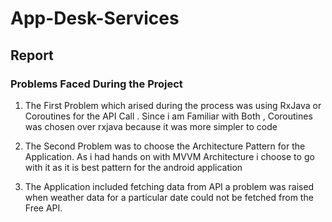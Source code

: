 # App-Desk-Services

## Report 

### Problems Faced During the Project 


1. The First Problem which arised during the process was using RxJava or Coroutines for the API Call . Since i am Familiar with Both , Coroutines was chosen over rxjava because it was more simpler to code 

2. The Second Problem was to choose the Architecture Pattern for the Application. As i had hands on with MVVM Architecture i choose to go with it as it is best pattern for the android application

3. The Application included fetching data from API a problem was raised when weather data  for a particular date could not be fetched from the Free API.



